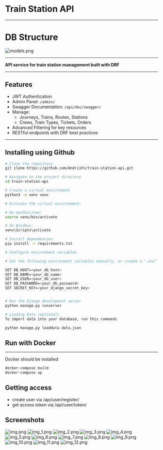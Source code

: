# Train Station API

---

# DB Structure

![models.png](screenshots/models.png)

---

**API service for train station management built with DRF**

---

## Features

- JWT Authentication
- Admin Panel: `/admin/`
- Swagger Documentation: `/api/doc/swagger/`
- Manage:
  - Journeys, Trains, Routes, Stations
  - Crews, Train Types, Tickets, Orders
- Advanced Filtering for key resources
- RESTful endpoints with DRF best practices

---

## Installing using Github
```bash
# Clone the repository
git clone https://github.com/AndriiFn/train-station-api.git

# Navigate to the project directory
cd train-station-api

# Create a virtual environment
python3 -m venv venv

# Activate the virtual environment:

# On macOS/Linux:
source venv/bin/activate

# On Windows:
venv\Scripts\activate

# Install dependencies
pip install -r requirements.txt

# Configure environment variables

# Set the following environment variables manually, or create a ".env" file with the same content:

SET DB_HOST=<your_db_host>
SET DB_NAME=<your_db_name>
SET DB_USER=<your_db_user>
SET DB_PASSWORD=<your_db_password>
SET SECRET_KEY=<your_django_secret_key>


# Run the Django development server
python manage.py runserver

# Loading Data (optional)
To import data into your database, run this command:

python manage.py loaddata data.json
```

## Run with Docker
---
Docker should be installed 
```bash
docker-compose build
docker-compose up
```

## Getting access
* create user via /api/user/register/
* get access token via /api/user/token/

## Screenshots
![img.png](screenshots/img.png)
![img_1.png](screenshots/img_1.png)
![img_2.png](screenshots/img_2.png)
![img_3.png](screenshots/img_3.png)
![img_4.png](screenshots/img_4.png)
![img_5.png](screenshots/img_5.png)
![img_6.png](screenshots/img_6.png)
![img_7.png](screenshots/img_7.png)
![img_8.png](screenshots/img_8.png)
![img_9.png](screenshots/img_9.png)
![img_10.png](screenshots/img_10.png)
![img_11.png](screenshots/img_11.png)
![img_12.png](screenshots/img_12.png)
